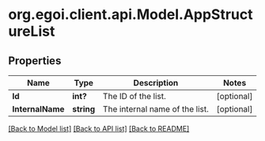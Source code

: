 # org.egoi.client.api.Model.AppStructureList
## Properties

Name | Type | Description | Notes
------------ | ------------- | ------------- | -------------
**Id** | **int?** | The ID of the list. | [optional] 
**InternalName** | **string** | The internal name of the list. | [optional] 

[[Back to Model list]](../README.md#documentation-for-models) [[Back to API list]](../README.md#documentation-for-api-endpoints) [[Back to README]](../README.md)

